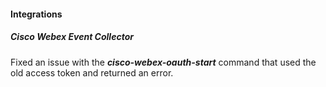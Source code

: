 
#### Integrations

##### Cisco Webex Event Collector

Fixed an issue with the ***cisco-webex-oauth-start*** command that used the old access token and returned an error.

